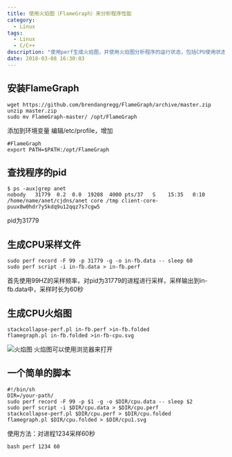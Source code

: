 ```yaml
---
title: 使用火焰图（FlameGraph）来分析程序性能
category:
  - Linux
tags:
  - Linux
  - C/C++
description: "使用perf生成火焰图，并使用火焰图分析程序的运行状态，包括CPU使用状态等"
date: 2018-03-08 16:30:03
---
```

## 安装FlameGraph ##
```
wget https://github.com/brendangregg/FlameGraph/archive/master.zip
unzip master.zip
sudo mv FlameGraph-master/ /opt/FlameGraph
```
添加到环境变量 编辑/etc/profile，增加
```
#FlameGraph
export PATH=$PATH:/opt/FlameGraph
```
## 查找程序的pid ##
```
$ ps -aux|grep anet
nobody   31779  0.2  0.0  19208  4000 pts/37   S    15:35   0:10 /home/name/anet/cjdns/anet core /tmp client-core-puux8w0hdr7y5kdq9u12qqz7s7cgw5
```
pid为31779

## 生成CPU采样文件 ##
```
sudo perf record -F 99 -p 31779 -g -o in-fb.data -- sleep 60
sudo perf script -i in-fb.data > in-fb.perf
```
首先使用99HZ的采样频率，对pid为31779的进程进行采样，采样输出到in-fb.data中，采样时长为60秒

## 生成CPU火焰图 ##
```
stackcollapse-perf.pl in-fb.perf >in-fb.folded
flamegraph.pl in-fb.folded >in-fb-cpu.svg
```
![火焰图](/assets/img/FlameGraph/in-fb-cpu.svg)
火焰图可以使用浏览器来打开

## 一个简单的脚本 ##
```
#!/bin/sh
DIR=/your-path/
sudo perf record -F 99 -p $1 -g -o $DIR/cpu.data -- sleep $2
sudo perf script -i $DIR/cpu.data > $DIR/cpu.perf
stackcollapse-perf.pl $DIR/cpu.perf > $DIR/cpu.folded
flamegraph.pl $DIR/cpu.folded > $DIR/cpu1.svg
```
使用方法：对进程1234采样60秒
```
bash perf 1234 60
```
